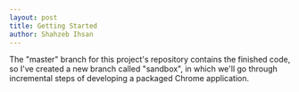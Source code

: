 ```yaml
---
layout: post
title: Getting Started
author: Shahzeb Ihsan
---
```


The "master" branch for this project's repository contains the finished code, so I've created a new branch called "sandbox", in which we'll go through incremental steps of developing a packaged Chrome application.

